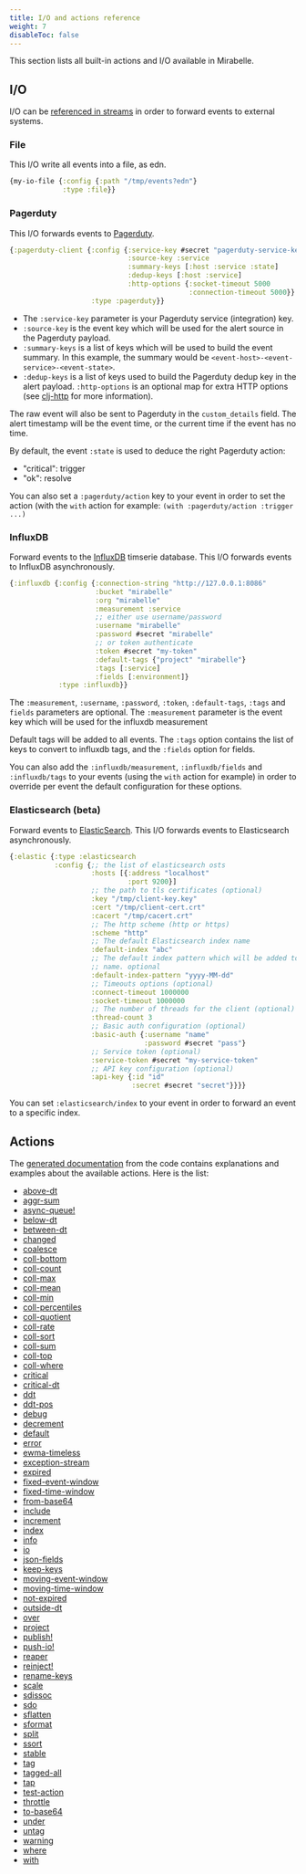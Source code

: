 ```yaml
---
title: I/O and actions reference
weight: 7
disableToc: false
---
```


This section lists all built-in actions and I/O available in Mirabelle.

## I/O

I/O can be [referenced in streams](/howto/stream/#io-and-async-queues) in order to forward events to external systems.

### File

This I/O write all events into a file, as edn.

```clojure
{my-io-file {:config {:path "/tmp/events?edn"}
             :type :file}}
```

### Pagerduty

This I/O forwards events to [Pagerduty](https://pagerduty.com).

```clojure
{:pagerduty-client {:config {:service-key #secret "pagerduty-service-key"
                             :source-key :service
                             :summary-keys [:host :service :state]
                             :dedup-keys [:host :service]
                             :http-options {:socket-timeout 5000
                                            :connection-timeout 5000}}
                    :type :pagerduty}}
```

- The `:service-key` parameter is your Pagerduty service (integration) key.
- `:source-key` is the event key which will be used for the alert source in the Pagerduty payload.
- `:summary-keys` is a list of keys which will be used to build the event summary. In this example, the summary would be `<event-host>-<event-service>-<event-state>`.
- `:dedup-keys` is a list of keys used to build the Pagerduty dedup key in the alert payload.
 `:http-options` is an optional map for extra HTTP options (see [clj-http](https://github.com/dakrone/clj-http) for more information).

The raw event will also be sent to Pagerduty in the `custom_details` field. The alert timestamp will be the event time, or the current time if the event has no time.

By default, the event `:state` is used to deduce the right Pagerduty action:

- "critical": trigger
- "ok": resolve

You can also set a `:pagerduty/action` key to your event in order to set the action (with the `with` action for example: `(with :pagerduty/action :trigger ...)`

### InfluxDB

Forward events to the [InfluxDB](https://www.influxdata.com/) timserie database. This I/O forwards events to InfluxDB asynchronously.

```clojure
{:influxdb {:config {:connection-string "http://127.0.0.1:8086"
                     :bucket "mirabelle"
                     :org "mirabelle"
                     :measurement :service
                     ;; either use username/password
                     :username "mirabelle"
                     :password #secret "mirabelle"
                     ;; or token authenticate
                     :token #secret "my-token"
                     :default-tags {"project" "mirabelle"}
                     :tags [:service]
                     :fields [:environment]}
            :type :influxdb}}
```

The `:measurement`, `:username`, `:password`, `:token`, `:default-tags`, `:tags` and `fields` parameters are optional. The `:measurement` parameter is the event key which will be used for the influxdb measurement

Default tags will be added to all events. The `:tags` option contains the list of keys to convert to influxdb tags, and the `:fields` option for fields.

You can also add the `:influxdb/measurement`, `:influxdb/fields` and `:influxdb/tags` to your events (using the `with` action for example) in order to override per event the default configuration for these options.

### Elasticsearch (beta)

Forward events to [ElasticSearch](https://www.elastic.co/fr/). This I/O forwards events to Elasticsearch asynchronously.

```clojure
{:elastic {:type :elasticsearch
           :config {;; the list of elasticsearch osts
                    :hosts [{:address "localhost"
                             :port 9200}]
                    ;; the path to tls certificates (optional)
                    :key "/tmp/client-key.key"
                    :cert "/tmp/client-cert.crt"
                    :cacert "/tmp/cacert.crt"
                    ;; The http scheme (http or https)
                    :scheme "http"
                    ;; The default Elasticsearch index name
                    :default-index "abc"
                    ;; The default index pattern which will be added to the index
                    ;; name. optional
                    :default-index-pattern "yyyy-MM-dd"
                    ;; Timeouts options (optional)
                    :connect-timeout 1000000
                    :socket-timeout 1000000
                    ;; The number of threads for the client (optional)
                    :thread-count 3
                    ;; Basic auth configuration (optional)
                    :basic-auth {:username "name"
                                 :password #secret "pass"}
                    ;; Service token (optional)
                    :service-token #secret "my-service-token"
                    ;; API key configuration (optional)
                    :api-key {:id "id"
                              :secret #secret "secret"}}}}
```

You can set `:elasticsearch/index` to your event in order to forward an event to a specific index.

## Actions

The [generated documentation](/generated-doc/mirabelle.action.html) from the code contains explanations and examples about the available actions. Here is the list:

- [above-dt](https://mirabelle.mcorbin.fr/generated-doc/mirabelle.action.html#var-above-dt)
- [aggr-sum](https://mirabelle.mcorbin.fr/generated-doc/mirabelle.action.html#var-aggr-sum)
- [async-queue!](https://mirabelle.mcorbin.fr/generated-doc/mirabelle.action.html#var-async-queue!)
- [below-dt](https://mirabelle.mcorbin.fr/generated-doc/mirabelle.action.html#var-below-dt)
- [between-dt](https://mirabelle.mcorbin.fr/generated-doc/mirabelle.action.html#var-between-dt)
- [changed](https://mirabelle.mcorbin.fr/generated-doc/mirabelle.action.html#var-changed)
- [coalesce](https://mirabelle.mcorbin.fr/generated-doc/mirabelle.action.html#var-coalesce)
- [coll-bottom](https://mirabelle.mcorbin.fr/generated-doc/mirabelle.action.html#var-coll-bottom)
- [coll-count](https://mirabelle.mcorbin.fr/generated-doc/mirabelle.action.html#var-coll-count)
- [coll-max](https://mirabelle.mcorbin.fr/generated-doc/mirabelle.action.html#var-coll-max)
- [coll-mean](https://mirabelle.mcorbin.fr/generated-doc/mirabelle.action.html#var-coll-mean)
- [coll-min](https://mirabelle.mcorbin.fr/generated-doc/mirabelle.action.html#var-coll-min)
- [coll-percentiles](https://mirabelle.mcorbin.fr/generated-doc/mirabelle.action.html#var-coll-percentiles)
- [coll-quotient](https://mirabelle.mcorbin.fr/generated-doc/mirabelle.action.html#var-coll-quotient)
- [coll-rate](https://mirabelle.mcorbin.fr/generated-doc/mirabelle.action.html#var-coll-rate)
- [coll-sort](https://mirabelle.mcorbin.fr/generated-doc/mirabelle.action.html#var-coll-sort)
- [coll-sum](https://mirabelle.mcorbin.fr/generated-doc/mirabelle.action.html#var-coll-sum)
- [coll-top](https://mirabelle.mcorbin.fr/generated-doc/mirabelle.action.html#var-coll-top)
- [coll-where](https://mirabelle.mcorbin.fr/generated-doc/mirabelle.action.html#var-coll-where)
- [critical](https://mirabelle.mcorbin.fr/generated-doc/mirabelle.action.html#var-critical)
- [critical-dt](https://mirabelle.mcorbin.fr/generated-doc/mirabelle.action.html#var-critical-dt)
- [ddt](https://mirabelle.mcorbin.fr/generated-doc/mirabelle.action.html#var-ddt)
- [ddt-pos](https://mirabelle.mcorbin.fr/generated-doc/mirabelle.action.html#var-ddt-pos)
- [debug](https://mirabelle.mcorbin.fr/generated-doc/mirabelle.action.html#var-debug)
- [decrement](https://mirabelle.mcorbin.fr/generated-doc/mirabelle.action.html#var-decrement)
- [default](https://mirabelle.mcorbin.fr/generated-doc/mirabelle.action.html#var-default)
- [error](https://mirabelle.mcorbin.fr/generated-doc/mirabelle.action.html#var-error)
- [ewma-timeless](https://mirabelle.mcorbin.fr/generated-doc/mirabelle.action.html#var-ewma-timeless)
- [exception-stream](https://mirabelle.mcorbin.fr/generated-doc/mirabelle.action.html#var-exception-stream)
- [expired](https://mirabelle.mcorbin.fr/generated-doc/mirabelle.action.html#var-expired)
- [fixed-event-window](https://mirabelle.mcorbin.fr/generated-doc/mirabelle.action.html#var-fixed-event-window)
- [fixed-time-window](https://mirabelle.mcorbin.fr/generated-doc/mirabelle.action.html#var-fixed-time-window)
- [from-base64](https://mirabelle.mcorbin.fr/generated-doc/mirabelle.action.html#var-from-base64)
- [include](https://mirabelle.mcorbin.fr/generated-doc/mirabelle.action.html#var-include)
- [increment](https://mirabelle.mcorbin.fr/generated-doc/mirabelle.action.html#var-increment)
- [index](https://mirabelle.mcorbin.fr/generated-doc/mirabelle.action.html#var-index)
- [info](https://mirabelle.mcorbin.fr/generated-doc/mirabelle.action.html#var-info)
- [io](https://mirabelle.mcorbin.fr/generated-doc/mirabelle.action.html#var-io)
- [json-fields](https://mirabelle.mcorbin.fr/generated-doc/mirabelle.action.html#var-json-fields)
- [keep-keys](https://mirabelle.mcorbin.fr/generated-doc/mirabelle.action.html#var-keep-keys)
- [moving-event-window](https://mirabelle.mcorbin.fr/generated-doc/mirabelle.action.html#var-moving-event-window)
- [moving-time-window](https://mirabelle.mcorbin.fr/generated-doc/mirabelle.action.html#var-moving-time-window)
- [not-expired](https://mirabelle.mcorbin.fr/generated-doc/mirabelle.action.html#var-not-expired)
- [outside-dt](https://mirabelle.mcorbin.fr/generated-doc/mirabelle.action.html#var-outside-dt)
- [over](https://mirabelle.mcorbin.fr/generated-doc/mirabelle.action.html#var-over)
- [project](https://mirabelle.mcorbin.fr/generated-doc/mirabelle.action.html#var-project)
- [publish!](https://mirabelle.mcorbin.fr/generated-doc/mirabelle.action.html#var-publish!)
- [push-io!](https://mirabelle.mcorbin.fr/generated-doc/mirabelle.action.html#var-push-io!)
- [reaper](https://mirabelle.mcorbin.fr/generated-doc/mirabelle.action.html#var-reaper)
- [reinject!](https://mirabelle.mcorbin.fr/generated-doc/mirabelle.action.html#var-reinject!)
- [rename-keys](https://mirabelle.mcorbin.fr/generated-doc/mirabelle.action.html#var-rename-keys)
- [scale](https://mirabelle.mcorbin.fr/generated-doc/mirabelle.action.html#var-scale)
- [sdissoc](https://mirabelle.mcorbin.fr/generated-doc/mirabelle.action.html#var-sdissoc)
- [sdo](https://mirabelle.mcorbin.fr/generated-doc/mirabelle.action.html#var-sdo)
- [sflatten](https://mirabelle.mcorbin.fr/generated-doc/mirabelle.action.html#var-sflatten)
- [sformat](https://mirabelle.mcorbin.fr/generated-doc/mirabelle.action.html#var-sformat)
- [split](https://mirabelle.mcorbin.fr/generated-doc/mirabelle.action.html#var-split)
- [ssort](https://mirabelle.mcorbin.fr/generated-doc/mirabelle.action.html#var-ssort)
- [stable](https://mirabelle.mcorbin.fr/generated-doc/mirabelle.action.html#var-stable)
- [tag](https://mirabelle.mcorbin.fr/generated-doc/mirabelle.action.html#var-tag)
- [tagged-all](https://mirabelle.mcorbin.fr/generated-doc/mirabelle.action.html#var-tagged-all)
- [tap](https://mirabelle.mcorbin.fr/generated-doc/mirabelle.action.html#var-tap)
- [test-action](https://mirabelle.mcorbin.fr/generated-doc/mirabelle.action.html#var-test-action)
- [throttle](https://mirabelle.mcorbin.fr/generated-doc/mirabelle.action.html#var-throttle)
- [to-base64](https://mirabelle.mcorbin.fr/generated-doc/mirabelle.action.html#var-to-base64)
- [under](https://mirabelle.mcorbin.fr/generated-doc/mirabelle.action.html#var-under)
- [untag](https://mirabelle.mcorbin.fr/generated-doc/mirabelle.action.html#var-untag)
- [warning](https://mirabelle.mcorbin.fr/generated-doc/mirabelle.action.html#var-warning)
- [where](https://mirabelle.mcorbin.fr/generated-doc/mirabelle.action.html#var-where)
- [with](https://mirabelle.mcorbin.fr/generated-doc/mirabelle.action.html#var-with)

